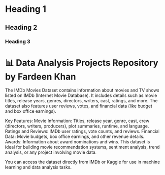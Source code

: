 # Heading 1
## Heading 2
### Heading 3

<h1>📊 Data Analysis Projects Repository by Fardeen Khan</h1>



The IMDb Movies Dataset contains information about movies and TV shows listed on IMDb (Internet Movie Database). It includes details such as movie titles, release years, genres, directors, writers, cast, ratings, and more. The dataset also features user reviews, votes, and financial data (like budget and box office earnings).

Key Features:
Movie Information: Titles, release year, genre, cast, crew (directors, writers, producers), plot summaries, runtime, and language.
Ratings and Reviews: IMDb user ratings, vote counts, and reviews.
Financial Data: Movie budgets, box office earnings, and other revenue details.
Awards: Information about award nominations and wins.
This dataset is ideal for building movie recommendation systems, sentiment analysis, trend analysis, or any project involving movie data.

You can access the dataset directly from IMDb or Kaggle for use in machine learning and data analysis tasks.
